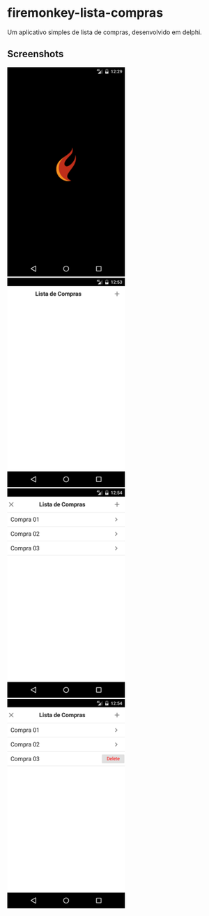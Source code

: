 # firemonkey-lista-compras

Um aplicativo simples de lista de compras, desenvolvido em delphi.

## Screenshots

<img src="Screenshots/01.png" height="480px" > <img src="Screenshots/02.png" height="480px" > <img src="Screenshots/03.png" height="480px" > <img src="Screenshots/04.png" height="480px" >